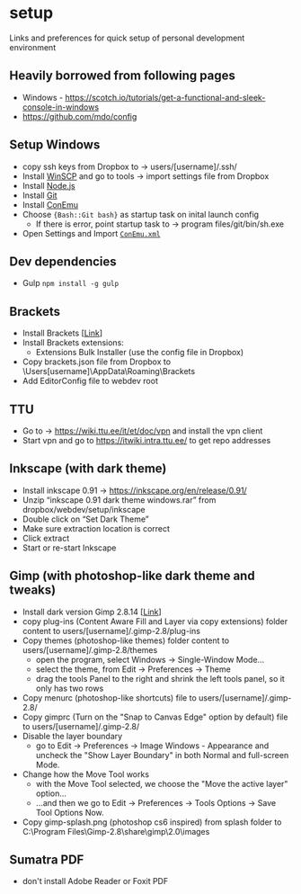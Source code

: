 # setup
Links and preferences for quick setup of personal development environment

## Heavily borrowed from following pages
- Windows - https://scotch.io/tutorials/get-a-functional-and-sleek-console-in-windows
- https://github.com/mdo/config

## Setup Windows
- copy ssh keys from Dropbox to -> users/[username]/.ssh/
- Install [WinSCP](https://winscp.net/eng/download.php) and go to tools -> import settings file from Dropbox
- Install [Node.js](https://nodejs.org/en/) 
- Install [Git](https://git-scm.com/download/win)
- Install [ConEmu](https://conemu.github.io/)
- Choose `{Bash::Git bash}` as startup task on inital launch config
  - If there is error, point startup task to -> program files/git/bin/sh.exe
- Open Settings and Import [`ConEmu.xml`](ConEmu.xml)

## Dev dependencies
- Gulp `npm install -g gulp`

## Brackets 
- Install Brackets [[Link](http://brackets.io/)]
- Install Brackets extensions:
  - Extensions Bulk Installer (use the config file in Dropbox)
- Copy brackets.json file from Dropbox to \Users\[username]\AppData\Roaming\Brackets
- Add EditorConfig file to webdev root

## TTU
- Go to -> https://wiki.ttu.ee/it/et/doc/vpn and install the vpn client
- Start vpn and go to https://itwiki.intra.ttu.ee/ to get repo addresses 

## Inkscape (with dark theme)
- Install inkscape 0.91 -> https://inkscape.org/en/release/0.91/ 
- Unzip “inkscape 0.91 dark theme windows.rar” from dropbox/webdev/setup/inkscape
- Double click on “Set Dark Theme”
- Make sure extraction location is correct
- Click extract
- Start or re-start Inkscape

## Gimp (with photoshop-like dark theme and tweaks)
- Install dark version Gimp 2.8.14 [[Link](http://www.partha.com/)]
- copy plug-ins (Content Aware Fill and Layer via copy extensions) folder content to users/[username]/.gimp-2.8/plug-ins
- Copy themes (photoshop-like themes) folder content to users/[username]/.gimp-2.8/themes
  - open the program, select Windows -> Single-Window Mode...
  - select the theme, from Edit -> Preferences -> Theme
  - drag the tools Panel to the right and shrink the left tools panel, so it only has two rows
- Copy menurc (photoshop-like shortcuts) file to users/[username]/.gimp-2.8/
- Copy gimprc (Turn on the "Snap to Canvas Edge" option by default) file to users/[username]/.gimp-2.8/
- Disable the layer boundary
  - go to Edit -> Preferences -> Image Windows - Appearance and uncheck the "Show Layer Boundary" in both Normal and full-screen Mode.
- Change how the Move Tool works
  - with the Move Tool selected, we choose the "Move the active layer" option...
  - ...and then we go to Edit -> Preferences -> Tools Options -> Save Tool Options Now.
- Copy gimp-splash.png (photoshop cs6 inspired) from splash folder to C:\Program Files\Gimp-2.8\share\gimp\2.0\images

## Sumatra PDF 
- don't install Adobe Reader or Foxit PDF
